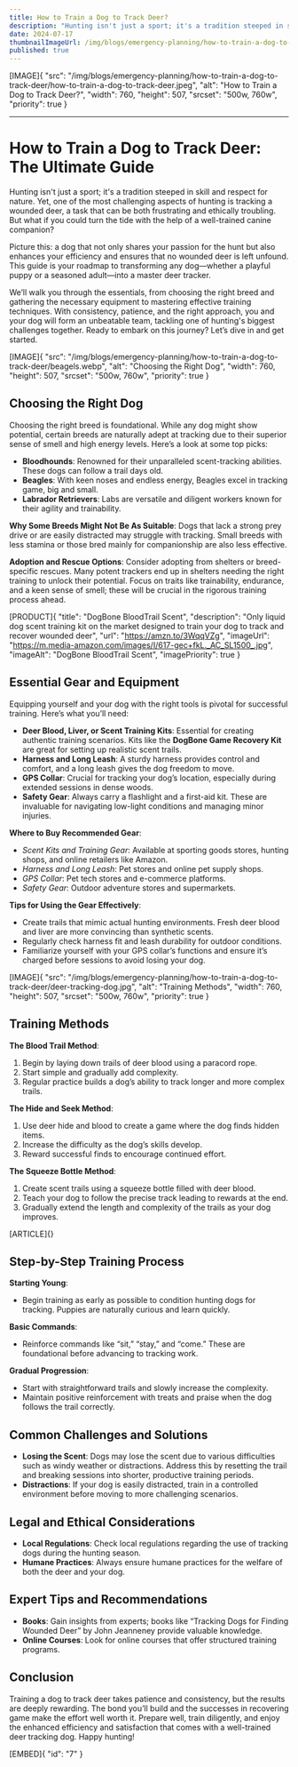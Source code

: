 ```yaml
---
title: How to Train a Dog to Track Deer?
description: "Hunting isn't just a sport; it's a tradition steeped in skill and respect for nature. Yet, one of the most challenging aspects of hunting is tracking a wounded deer, a task that can be both frustrating and ethically troubling."
date: 2024-07-17
thumbnailImageUrl: /img/blogs/emergency-planning/how-to-train-a-dog-to-track-deer/how-to-train-a-dog-to-track-deer.jpeg
published: true
---
```


[IMAGE]{ "src": "/img/blogs/emergency-planning/how-to-train-a-dog-to-track-deer/how-to-train-a-dog-to-track-deer.jpeg", "alt": "How to Train a Dog to Track Deer?", "width": 760, "height": 507, "srcset": "500w, 760w", "priority": true }

---

# How to Train a Dog to Track Deer: The Ultimate Guide

Hunting isn't just a sport; it's a tradition steeped in skill and respect for nature. Yet, one of the most challenging aspects of hunting is tracking a wounded deer, a task that can be both frustrating and ethically troubling. But what if you could turn the tide with the help of a well-trained canine companion?

Picture this: a dog that not only shares your passion for the hunt but also enhances your efficiency and ensures that no wounded deer is left unfound. This guide is your roadmap to transforming any dog—whether a playful puppy or a seasoned adult—into a master deer tracker.

We’ll walk you through the essentials, from choosing the right breed and gathering the necessary equipment to mastering effective training techniques. With consistency, patience, and the right approach, you and your dog will form an unbeatable team, tackling one of hunting's biggest challenges together. Ready to embark on this journey? Let’s dive in and get started.

[IMAGE]{ "src": "/img/blogs/emergency-planning/how-to-train-a-dog-to-track-deer/beagels.webp", "alt": "Choosing the Right Dog", "width": 760, "height": 507, "srcset": "500w, 760w", "priority": true }

## Choosing the Right Dog

Choosing the right breed is foundational. While any dog might show potential, certain breeds are naturally adept at tracking due to their superior sense of smell and high energy levels. Here’s a look at some top picks:

- **Bloodhounds**: Renowned for their unparalleled scent-tracking abilities. These dogs can follow a trail days old.
- **Beagles**: With keen noses and endless energy, Beagles excel in tracking game, big and small.
- **Labrador Retrievers**: Labs are versatile and diligent workers known for their agility and trainability.

**Why Some Breeds Might Not Be As Suitable**:
Dogs that lack a strong prey drive or are easily distracted may struggle with tracking. Small breeds with less stamina or those bred mainly for companionship are also less effective.

**Adoption and Rescue Options**:
Consider adopting from shelters or breed-specific rescues. Many potent trackers end up in shelters needing the right training to unlock their potential.
Focus on traits like trainability, endurance, and a keen sense of smell; these will be crucial in the rigorous training process ahead.


[PRODUCT]{ "title": "DogBone BloodTrail Scent", "description": "Only liquid dog scent training kit on the market designed to train your dog to track and recover wounded deer", "url": "https://amzn.to/3WqqVZg", "imageUrl": "https://m.media-amazon.com/images/I/617-gec+fkL._AC_SL1500_.jpg", "imageAlt": "DogBone BloodTrail Scent", "imagePriority": true }


## Essential Gear and Equipment

Equipping yourself and your dog with the right tools is pivotal for successful training. Here’s what you’ll need:

- **Deer Blood, Liver, or Scent Training Kits**: Essential for creating authentic training scenarios. Kits like the **DogBone Game Recovery Kit** are great for setting up realistic scent trails.
- **Harness and Long Leash**: A sturdy harness provides control and comfort, and a long leash gives the dog freedom to move.
- **GPS Collar**: Crucial for tracking your dog’s location, especially during extended sessions in dense woods.
- **Safety Gear**: Always carry a flashlight and a first-aid kit. These are invaluable for navigating low-light conditions and managing minor injuries.

**Where to Buy Recommended Gear**:
- *Scent Kits and Training Gear*: Available at sporting goods stores, hunting shops, and online retailers like Amazon.
- *Harness and Long Leash*: Pet stores and online pet supply shops.
- *GPS Collar*: Pet tech stores and e-commerce platforms.
- *Safety Gear*: Outdoor adventure stores and supermarkets.

**Tips for Using the Gear Effectively**:
- Create trails that mimic actual hunting environments. Fresh deer blood and liver are more convincing than synthetic scents.
- Regularly check harness fit and leash durability for outdoor conditions.
- Familiarize yourself with your GPS collar’s functions and ensure it’s charged before sessions to avoid losing your dog.


[IMAGE]{ "src": "/img/blogs/emergency-planning/how-to-train-a-dog-to-track-deer/deer-tracking-dog.jpg", "alt": "Training Methods", "width": 760, "height": 507, "srcset": "500w, 760w", "priority": true }

## Training Methods

**The Blood Trail Method**:
1. Begin by laying down trails of deer blood using a paracord rope.
2. Start simple and gradually add complexity.
3. Regular practice builds a dog’s ability to track longer and more complex trails.

**The Hide and Seek Method**:
1. Use deer hide and blood to create a game where the dog finds hidden items.
2. Increase the difficulty as the dog’s skills develop.
3. Reward successful finds to encourage continued effort.

**The Squeeze Bottle Method**:
1. Create scent trails using a squeeze bottle filled with deer blood.
2. Teach your dog to follow the precise track leading to rewards at the end.
3. Gradually extend the length and complexity of the trails as your dog improves.

[ARTICLE]{}

## Step-by-Step Training Process

**Starting Young**:
- Begin training as early as possible to condition hunting dogs for tracking. Puppies are naturally curious and learn quickly.

**Basic Commands**:
- Reinforce commands like “sit,” “stay,” and “come.” These are foundational before advancing to tracking work.

**Gradual Progression**:
- Start with straightforward trails and slowly increase the complexity.
- Maintain positive reinforcement with treats and praise when the dog follows the trail correctly.

## Common Challenges and Solutions

- **Losing the Scent**: Dogs may lose the scent due to various difficulties such as windy weather or distractions. Address this by resetting the trail and breaking sessions into shorter, productive training periods.
- **Distractions**: If your dog is easily distracted, train in a controlled environment before moving to more challenging scenarios.

## Legal and Ethical Considerations

- **Local Regulations**: Check local regulations regarding the use of tracking dogs during the hunting season. 
- **Humane Practices**: Always ensure humane practices for the welfare of both the deer and your dog.

## Expert Tips and Recommendations

- **Books**: Gain insights from experts; books like “Tracking Dogs for Finding Wounded Deer” by John Jeanneney provide valuable knowledge.
- **Online Courses**: Look for online courses that offer structured training programs.

## Conclusion

Training a dog to track deer takes patience and consistency, but the results are deeply rewarding. The bond you’ll build and the successes in recovering game make the effort well worth it. Prepare well, train diligently, and enjoy the enhanced efficiency and satisfaction that comes with a well-trained deer tracking dog. Happy hunting!

[EMBED]{ "id": "7" }
